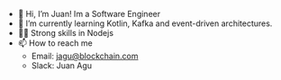 - 👋 Hi, I’m Juan! Im a Software Engineer 
- 🌱 I’m currently learning Kotlin, Kafka and event-driven architectures.
- 💪🏽 Strong skills in Nodejs
- 📫 How to reach me
  - Email: jagu@blockchain.com
  - Slack: Juan Agu

<!---
jagu-bc/jagu-bc is a ✨ special ✨ repository because its `README.md` (this file) appears on your GitHub profile.
You can click the Preview link to take a look at your changes.
--->

